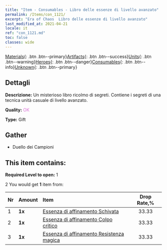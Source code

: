 ```yaml
---
title: "Item - Consumables - Libro delle essenze di livello avanzato"
permalink: /Items/con_1121/
excerpt: "Era of Chaos  Libro delle essenze di livello avanzato"
last_modified_at: 2021-04-21
locale: it
ref: "con_1121.md"
toc: false
classes: wide
---
```

 [Materials](/it/Items/){: .btn .btn--primary}[Artifacts](/it/Items/Artifacts/){: .btn .btn--success}[Units](/it/Items/Units/){: .btn .btn--warning}[Heroes](/it/Items/Heroes/){: .btn .btn--danger}[Consumables](/it/Items/Consumables/){: .btn .btn--info}[Unknown](/it/Items/Unknown/){: .btn .btn--primary}

## Dettagli
 **Descrizione:** Un misterioso libro ricolmo di segreti. Contiene i segreti di una tecnica unità casuale di livello avanzato.

 **Quality:** <span style="color: #DA70D6">OK</span>

 **Type:** Gift

## Gather

*    Duello dei Campioni 

## This item contains:

 **Required Level to open:** 1

 2 You would get **1** item  from:

  | Nr | Amount |     Item    | Drop Rate,% |
  |:---|:-------|:------------|:---------:|
  | 1 |  **1x** | [Essenza di affinamento Schivata](/it/Items/con_1114/) | 33.33 | 
  | 2 |  **1x** | [Essenza di affinamento Colpo critico](/it/Items/con_1115/) | 33.33 | 
  | 3 |  **1x** | [Essenza di affinamento Resistenza magica](/it/Items/con_1118/) | 33.33 | 
